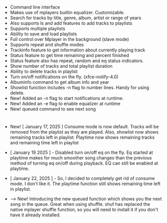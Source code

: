 #
* Command line interface<br>
* Makes use of mplayers builtin equalizer. Customizable.
* Search for tracks by title, genre, album, artist or range of years<br>
* Also supports ls and add features to add tracks to playlists<br>
* Supports multiple playlists<br>
* Ability to save and load playlists<br>
* Full control over Mplayer in the background (slave mode)<br>
* Supports repeat and shuffle modes<br>
* Trackinfo feature to get information about currently playing track<br>
* Status feature to get time remaining and percent finished<br>
* Status feature also has repeat, random and eq status indicators.<br>
* Show number of tracks and total playlist duration<br>
* Ability to delete tracks in playlist<br>
* Turn on/off notifications on the fly. (xfce-notify-4.0)
* Albuminfo command to get album info and year<br>
* Showlist function includes -n flag to number lines. Handy for using delete.
* New! Added an -n flag to start notifications at runtime.
* New! Added an -e flag to enable equalizer at runtime
* New! queued command to see next song
#
* New! [ January 17, 2025 ] Consume mode is now default. Tracks will be removed from the playlist as they are played.
Also, showlist now shows remaining tracks left in playlist. Playtime now shows remaining tracks and remaining time left in playlist

* [ January 19 2025 ] - Disabled turn on/off eq on the fly. Eq started at playtime makes for much smoother song changes than the previous method of turning eq on/off during playback. EQ can still be enabled at playtime.
* [ January 22, 2025 ] - So, I decided to completely get rid of consume mode. I don't like it. The playtime function still shows remaining time left in playlist.
* --> New! Introducing the new queued function which shows you the next song in the queue. Great when using shuffle. shuf has replaced the native mplayer shuffle function, so you will need to install it if you don't have it already installed.
#
